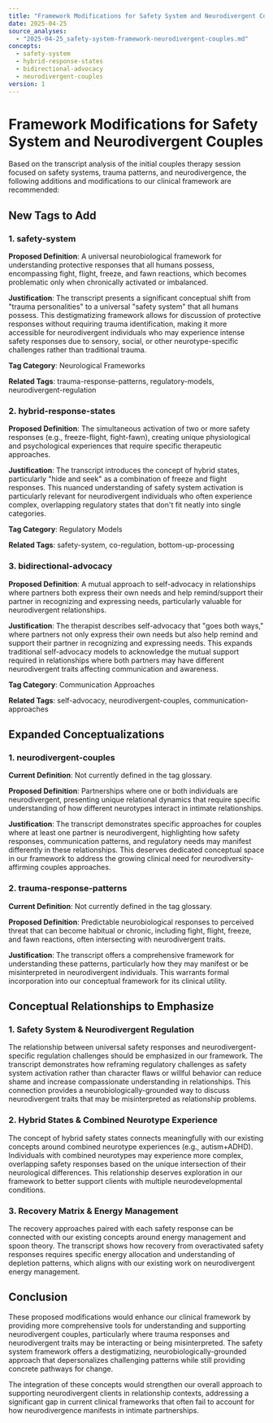 ```yaml
---
title: "Framework Modifications for Safety System and Neurodivergent Couples"
date: 2025-04-25
source_analyses:
  - "2025-04-25_safety-system-framework-neurodivergent-couples.md"
concepts:
  - safety-system
  - hybrid-response-states
  - bidirectional-advocacy
  - neurodivergent-couples
version: 1
---
```


# Framework Modifications for Safety System and Neurodivergent Couples

Based on the transcript analysis of the initial couples therapy session focused on safety systems, trauma patterns, and neurodivergence, the following additions and modifications to our clinical framework are recommended:

## New Tags to Add

### 1. safety-system
**Proposed Definition**: A universal neurobiological framework for understanding protective responses that all humans possess, encompassing fight, flight, freeze, and fawn reactions, which becomes problematic only when chronically activated or imbalanced.

**Justification**: The transcript presents a significant conceptual shift from "trauma personalities" to a universal "safety system" that all humans possess. This destigmatizing framework allows for discussion of protective responses without requiring trauma identification, making it more accessible for neurodivergent individuals who may experience intense safety responses due to sensory, social, or other neurotype-specific challenges rather than traditional trauma. 

**Tag Category**: Neurological Frameworks

**Related Tags**: trauma-response-patterns, regulatory-models, neurodivergent-regulation

### 2. hybrid-response-states
**Proposed Definition**: The simultaneous activation of two or more safety responses (e.g., freeze-flight, fight-fawn), creating unique physiological and psychological experiences that require specific therapeutic approaches.

**Justification**: The transcript introduces the concept of hybrid states, particularly "hide and seek" as a combination of freeze and flight responses. This nuanced understanding of safety system activation is particularly relevant for neurodivergent individuals who often experience complex, overlapping regulatory states that don't fit neatly into single categories.

**Tag Category**: Regulatory Models

**Related Tags**: safety-system, co-regulation, bottom-up-processing

### 3. bidirectional-advocacy
**Proposed Definition**: A mutual approach to self-advocacy in relationships where partners both express their own needs and help remind/support their partner in recognizing and expressing needs, particularly valuable for neurodivergent relationships.

**Justification**: The therapist describes self-advocacy that "goes both ways," where partners not only express their own needs but also help remind and support their partner in recognizing and expressing needs. This expands traditional self-advocacy models to acknowledge the mutual support required in relationships where both partners may have different neurodivergent traits affecting communication and awareness.

**Tag Category**: Communication Approaches

**Related Tags**: self-advocacy, neurodivergent-couples, communication-approaches

## Expanded Conceptualizations

### 1. neurodivergent-couples
**Current Definition**: Not currently defined in the tag glossary.

**Proposed Definition**: Partnerships where one or both individuals are neurodivergent, presenting unique relational dynamics that require specific understanding of how different neurotypes interact in intimate relationships.

**Justification**: The transcript demonstrates specific approaches for couples where at least one partner is neurodivergent, highlighting how safety responses, communication patterns, and regulatory needs may manifest differently in these relationships. This deserves dedicated conceptual space in our framework to address the growing clinical need for neurodiversity-affirming couples approaches.

### 2. trauma-response-patterns
**Current Definition**: Not currently defined in the tag glossary.

**Proposed Definition**: Predictable neurobiological responses to perceived threat that can become habitual or chronic, including fight, flight, freeze, and fawn reactions, often intersecting with neurodivergent traits.

**Justification**: The transcript offers a comprehensive framework for understanding these patterns, particularly how they may manifest or be misinterpreted in neurodivergent individuals. This warrants formal incorporation into our conceptual framework for its clinical utility.

## Conceptual Relationships to Emphasize

### 1. Safety System & Neurodivergent Regulation
The relationship between universal safety responses and neurodivergent-specific regulation challenges should be emphasized in our framework. The transcript demonstrates how reframing regulatory challenges as safety system activation rather than character flaws or willful behavior can reduce shame and increase compassionate understanding in relationships. This connection provides a neurobiologically-grounded way to discuss neurodivergent traits that may be misinterpreted as relationship problems.

### 2. Hybrid States & Combined Neurotype Experience
The concept of hybrid safety states connects meaningfully with our existing concepts around combined neurotype experiences (e.g., autism+ADHD). Individuals with combined neurotypes may experience more complex, overlapping safety responses based on the unique intersection of their neurological differences. This relationship deserves exploration in our framework to better support clients with multiple neurodevelopmental conditions.

### 3. Recovery Matrix & Energy Management
The recovery approaches paired with each safety response can be connected with our existing concepts around energy management and spoon theory. The transcript shows how recovery from overactivated safety responses requires specific energy allocation and understanding of depletion patterns, which aligns with our existing work on neurodivergent energy management.

## Conclusion

These proposed modifications would enhance our clinical framework by providing more comprehensive tools for understanding and supporting neurodivergent couples, particularly where trauma responses and neurodivergent traits may be interacting or being misinterpreted. The safety system framework offers a destigmatizing, neurobiologically-grounded approach that depersonalizes challenging patterns while still providing concrete pathways for change.

The integration of these concepts would strengthen our overall approach to supporting neurodivergent clients in relationship contexts, addressing a significant gap in current clinical frameworks that often fail to account for how neurodivergence manifests in intimate partnerships.